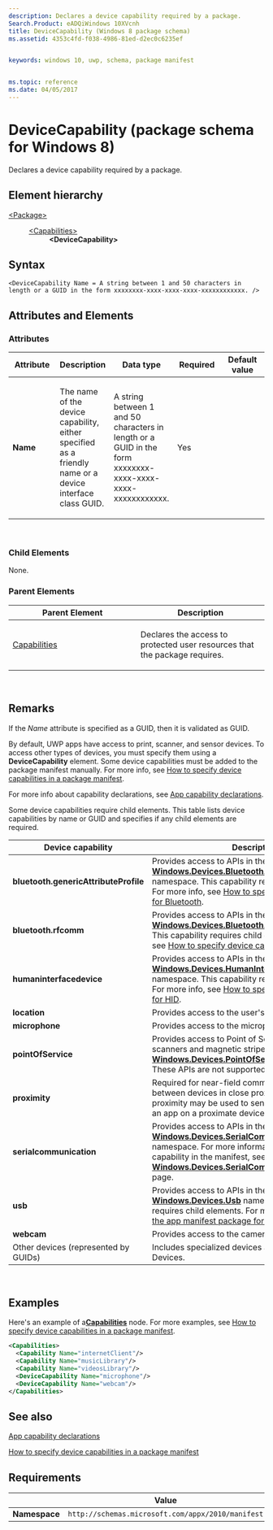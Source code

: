 ```yaml
---
description: Declares a device capability required by a package.
Search.Product: eADQiWindows 10XVcnh
title: DeviceCapability (Windows 8 package schema)
ms.assetid: 4353c4fd-f038-4986-81ed-d2ec0c6235ef


keywords: windows 10, uwp, schema, package manifest


ms.topic: reference
ms.date: 04/05/2017
---
```


# DeviceCapability (package schema for Windows 8)




Declares a device capability required by a package.

## Element hierarchy

<dl>
<dt><a href="element-package.md">&lt;Package&gt;</a></dt>
<dd>
<dl>
<dt><a href="element-capabilities.md">&lt;Capabilities&gt;</a></dt>
<dd><b>&lt;DeviceCapability&gt;</b></dd>
</dl>
</dd>
</dl>

## Syntax

``` syntax
<DeviceCapability Name = A string between 1 and 50 characters in length or a GUID in the form xxxxxxxx-xxxx-xxxx-xxxx-xxxxxxxxxxxx. />
```

## Attributes and Elements


### Attributes

<table>
<colgroup>
<col width="20%" />
<col width="20%" />
<col width="20%" />
<col width="20%" />
<col width="20%" />
</colgroup>
<thead>
<tr class="header">
<th>Attribute</th>
<th>Description</th>
<th>Data type</th>
<th>Required</th>
<th>Default value</th>
</tr>
</thead>
<tbody>
<tr class="odd">
<td><strong>Name</strong></td>
<td><p>The name of the device capability, either specified as a friendly name or a device interface class GUID.</p></td>
<td>A string between 1 and 50 characters in length or a GUID in the form xxxxxxxx-xxxx-xxxx-xxxx-xxxxxxxxxxxx.</td>
<td>Yes</td>
<td></td>
</tr>
</tbody>
</table>

 

### Child Elements

None.

### Parent Elements

<table>
<colgroup>
<col width="50%" />
<col width="50%" />
</colgroup>
<thead>
<tr class="header">
<th>Parent Element</th>
<th>Description</th>
</tr>
</thead>
<tbody>
<tr class="odd">
<td><a href="element-capabilities.md">Capabilities</a> </td>
<td><p>Declares the access to protected user resources that the package requires.</p></td>
</tr>
</tbody>
</table>

 

## Remarks

If the *Name* attribute is specified as a GUID, then it is validated as GUID.

By default, UWP apps have access to print, scanner, and sensor devices. To access other types of devices, you must specify them using a **DeviceCapability** element. Some device capabilities must be added to the package manifest manually. For more info, see [How to specify device capabilities in a package manifest](../how-to-specify-device-capabilities-in-a-package-manifest.md).

For more info about capability declarations, see [App capability declarations](/previous-versions/windows/apps/hh464936(v=win.10)).

Some device capabilities require child elements. This table lists device capabilities by name or GUID and specifies if any child elements are required.

| Device capability                     | Description                                     |
|---------------------------------------|-------------------------------------------------|
| **bluetooth.genericAttributeProfile** | Provides access to APIs in the [**Windows.Devices.Bluetooth.GenericAttributeProfile**](/uwp/api/Windows.Devices.Bluetooth.GenericAttributeProfile) namespace. This capability requires child elements. For more info, see [How to specify device capabilities for Bluetooth](../how-to-specify-device-capabilities-for-bluetooth.md). |
| **bluetooth.rfcomm**                  | Provides access to APIs in the [**Windows.Devices.Bluetooth.Rfcomm**](/uwp/api/Windows.Devices.Bluetooth.Rfcomm) namespace. This capability requires child elements. For more info, see [How to specify device capabilities for Bluetooth](../how-to-specify-device-capabilities-for-bluetooth.md). |
| **humaninterfacedevice**              | Provides access to APIs in the [**Windows.Devices.HumanInterfaceDevice**](/uwp/api/Windows.Devices.HumanInterfaceDevice) namespace. This capability requires child elements. For more info, see [How to specify device capabilities for HID](../how-to-specify-device-capabilities-for-hid.md). |
| **location**                          | Provides access to the user's current location. |
| **microphone**                        | Provides access to the microphone's audio feed. |
| **pointOfService**                    | Provides access to Point of Service (POS) barcode scanners and magnetic stripe readers, via the [**Windows.Devices.PointOfService**](/uwp/api/Windows.Devices.PointOfService) namespace. These APIs are not supported on Windows Phone. |
| **proximity**                         | Required for near-field communication (NFC) between devices in close proximity. Near-field proximity may be used to send files or connect with an app on a proximate device. |
| **serialcommunication**               | Provides access to APIs in the [**Windows.Devices.SerialCommunication**](/uwp/api/windows.devices.serialcommunication) namespace. For more information about defining this capability in the manifest, see the [**Windows.Devices.SerialCommunication**](/uwp/api/windows.devices.serialcommunication) namespace page. |
| **usb**                               | Provides access to APIs in the [**Windows.Devices.Usb**](/uwp/api/Windows.Devices.Usb) namespace. This capability requires child elements. For more info, see [Updating the app manifest package for a USB device](/windows-hardware/drivers/usbcon/). |
| **webcam**                            | Provides access to the camera's video feed. |
| Other devices (represented by GUIDs)  | Includes specialized devices and Windows Portable Devices. |

 

## Examples

Here's an example of a[**Capabilities**](element-capabilities.md) node. For more examples, see [How to specify device capabilities in a package manifest](../how-to-specify-device-capabilities-in-a-package-manifest.md).

```XML
<Capabilities>
  <Capability Name="internetClient"/>
  <Capability Name="musicLibrary"/>
  <Capability Name="videosLibrary"/>
  <DeviceCapability Name="microphone"/>
  <DeviceCapability Name="webcam"/>
</Capabilities>
```

## See also


[App capability declarations](/previous-versions/windows/apps/hh464936(v=win.10))

[How to specify device capabilities in a package manifest](../how-to-specify-device-capabilities-in-a-package-manifest.md)

## Requirements

|               |    Value                                                         |
|---------------|-------------------------------------------------------------|
| **Namespace** | `http://schemas.microsoft.com/appx/2010/manifest` |

 

 
